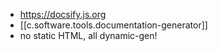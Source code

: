 
- https://docsify.js.org
- [[c.software.tools.documentation-generator]]
- no static HTML, all dynamic-gen!